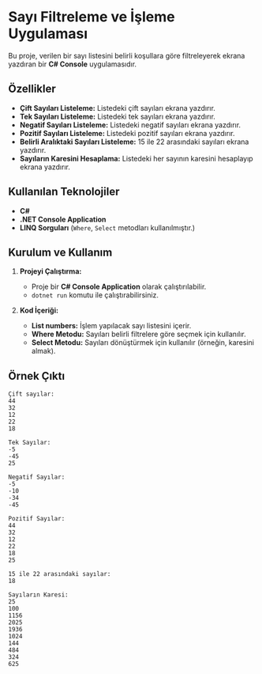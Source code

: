 # Sayı Filtreleme ve İşleme Uygulaması

Bu proje, verilen bir sayı listesini belirli koşullara göre filtreleyerek ekrana yazdıran bir **C# Console** uygulamasıdır.

## Özellikler

- **Çift Sayıları Listeleme:** Listedeki çift sayıları ekrana yazdırır.
- **Tek Sayıları Listeleme:** Listedeki tek sayıları ekrana yazdırır.
- **Negatif Sayıları Listeleme:** Listedeki negatif sayıları ekrana yazdırır.
- **Pozitif Sayıları Listeleme:** Listedeki pozitif sayıları ekrana yazdırır.
- **Belirli Aralıktaki Sayıları Listeleme:** 15 ile 22 arasındaki sayıları ekrana yazdırır.
- **Sayıların Karesini Hesaplama:** Listedeki her sayının karesini hesaplayıp ekrana yazdırır.

## Kullanılan Teknolojiler

- **C#**
- **.NET Console Application**
- **LINQ Sorguları** (`Where`, `Select` metodları kullanılmıştır.)

## Kurulum ve Kullanım

1. **Projeyi Çalıştırma:**
   - Proje bir **C# Console Application** olarak çalıştırılabilir.
   - `dotnet run` komutu ile çalıştırabilirsiniz.

2. **Kod İçeriği:**
   - **List<int> numbers:** İşlem yapılacak sayı listesini içerir.
   - **Where Metodu:** Sayıları belirli filtrelere göre seçmek için kullanılır.
   - **Select Metodu:** Sayıları dönüştürmek için kullanılır (örneğin, karesini almak).

## Örnek Çıktı

```text
Çift sayılar:
44
32
12
22
18

Tek Sayılar:
-5
-45
25

Negatif Sayılar:
-5
-10
-34
-45

Pozitif Sayılar:
44
32
12
22
18
25

15 ile 22 arasındaki sayılar:
18

Sayıların Karesi:
25
100
1156
2025
1936
1024
144
484
324
625
